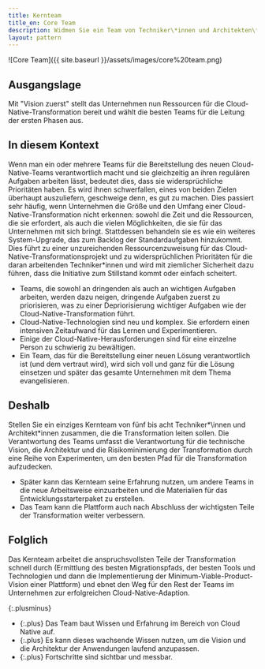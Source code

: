 ```yaml
---
title: Kernteam
title_en: Core Team
description: Widmen Sie ein Team von Techniker\*innen und Architekten\*innen der Aufgabe, den besten Transformationspfad aufzudecken und ihn auf dem Weg dorthin umzusetzen. Dadurch wird das Risiko der Transformation reduziert, während das Team Erfahrungen sammelt, die für das spätere Einarbeiten der übrigen Teams hilfreich sind.
layout: pattern
---
```


![Core Team]({{ site.baseurl }}/assets/images/core%20team.png)

## Ausgangslage

Mit "Vision zuerst" stellt das Unternehmen nun Ressourcen für die Cloud-Native-Transformation bereit und wählt die besten Teams für die Leitung der ersten Phasen aus.

## In diesem Kontext

Wenn man ein oder mehrere Teams für die Bereitstellung des neuen Cloud-Native-Teams verantwortlich macht und sie gleichzeitig an ihren regulären Aufgaben arbeiten lässt, bedeutet dies, dass sie widersprüchliche Prioritäten haben.
Es wird ihnen schwerfallen, eines von beiden Zielen überhaupt auszuliefern, geschweige denn, es gut zu machen.
Dies passiert sehr häufig, wenn Unternehmen die Größe und den Umfang einer Cloud-Native-Transformation nicht erkennen: sowohl die Zeit und die Ressourcen, die sie erfordert, als auch die vielen Möglichkeiten, die sie für das Unternehmen mit sich bringt.
Stattdessen behandeln sie es wie ein weiteres System-Upgrade, das zum Backlog der Standardaufgaben hinzukommt.
Dies führt zu einer unzureichenden Ressourcenzuweisung für das Cloud-Native-Transformationsprojekt und zu widersprüchlichen Prioritäten für die daran arbeitenden Techniker\*innen und wird mit ziemlicher Sicherheit dazu führen, dass die Initiative zum Stillstand kommt oder einfach scheitert.

* Teams, die sowohl an dringenden als auch an wichtigen Aufgaben arbeiten, werden dazu neigen, dringende Aufgaben zuerst zu priorisieren, was zu einer Depriorisierung wichtiger Aufgaben wie der Cloud-Native-Transformation führt.
* Cloud-Native-Technologien sind neu und komplex. Sie erfordern einen intensiven Zeitaufwand für das Lernen und Experimentieren.
* Einige der Cloud-Native-Herausforderungen sind für eine einzelne Person zu schwierig zu bewältigen.
* Ein Team, das für die Bereitstellung einer neuen Lösung verantwortlich ist (und dem vertraut wird), wird sich voll und ganz für die Lösung einsetzen und später das gesamte Unternehmen mit dem Thema evangelisieren.

## Deshalb

Stellen Sie ein einziges Kernteam von fünf bis acht Techniker*\innen und Architekt\*innen zusammen, die die Transformation leiten sollen.
Die Verantwortung des Teams umfasst die Verantwortung für die technische Vision, die Architektur und die Risikominimierung der Transformation durch eine Reihe von Experimenten, um den besten Pfad für die Transformation aufzudecken.

* Später kann das Kernteam seine Erfahrung nutzen, um andere Teams in die neue Arbeitsweise einzuarbeiten und die Materialien für das Entwicklungsstarterpaket zu erstellen.
* Das Team kann die Plattform auch nach Abschluss der wichtigsten Teile der Transformation weiter verbessern.

## Folglich

Das Kernteam arbeitet die anspruchsvollsten Teile der Transformation schnell durch (Ermittlung des besten Migrationspfads, der besten Tools und Technologien und dann die Implementierung der Minimum-Viable-Product-Vision einer Plattform) und ebnet den Weg für den Rest der Teams im Unternehmen zur erfolgreichen Cloud-Native-Adaption.

{:.plusminus}
- {:.plus} Das Team baut Wissen und Erfahrung im Bereich von Cloud Native auf.
- {:.plus} Es kann dieses wachsende Wissen nutzen, um die Vision und die Architektur der Anwendungen laufend anzupassen.
- {:.plus} Fortschritte sind sichtbar und messbar.
